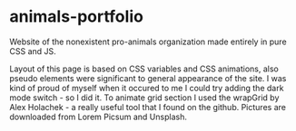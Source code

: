 # animals-portfolio
Website of the nonexistent pro-animals organization made entirely in pure CSS and JS.

Layout of this page is based on CSS variables and CSS animations, also pseudo elements were significant to general appearance of the site. I was kind of proud of myself when it occured to me I could try adding the dark mode switch - so I did it.
To animate grid section I used the wrapGrid by Alex Holachek - a really useful tool that I found on the github.
Pictures are downloaded from Lorem Picsum and Unsplash.  